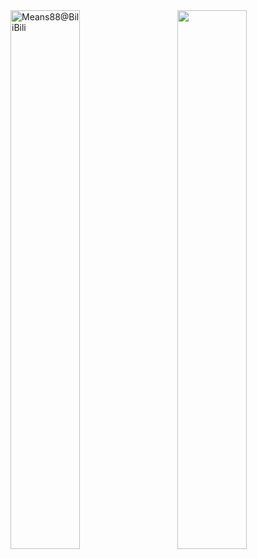 <a href="https://space.bilibili.com/2034996" target="_blank">
  <img src="https://bilibili-stats.vercel.app/api/bilibili?uid=2034996" alt="Means88@BiliBili" style="width: 47%" />
</a>
<a href="#">
  <img src="https://github-readme-stats.vercel.app/api?username=means88" style="width: 47%" align="right" />
</a>
